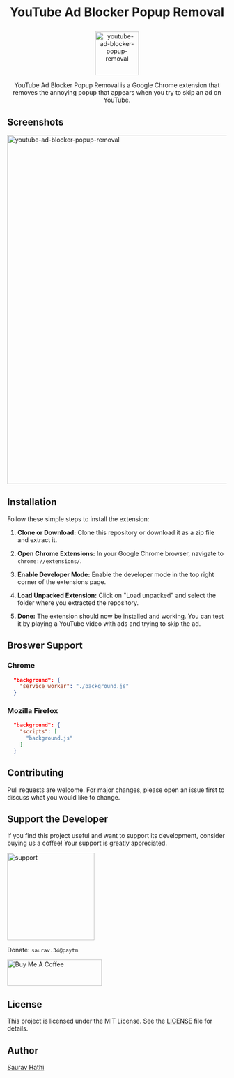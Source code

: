 # <p align="center">YouTube Ad Blocker Popup Removal</p>

<p align="center"><img width="100" src="https://github.com/sauravhathi/youtube-ad-blocker-popup-removal/blob/master/images/icon128.png" alt="youtube-ad-blocker-popup-removal"></p>

<p align="center">YouTube Ad Blocker Popup Removal is a Google Chrome extension that removes the annoying popup that appears when you try to skip an ad on YouTube.</p>

## Screenshots

<img width="800" src="https://github.com/sauravhathi/youtube-ad-blocker-popup-removal/blob/master/youtube-ad-blocker-popup-removal.gif" alt="youtube-ad-blocker-popup-removal"/>

## Installation

Follow these simple steps to install the extension:

1. **Clone or Download:** Clone this repository or download it as a zip file and extract it.

2. **Open Chrome Extensions:** In your Google Chrome browser, navigate to `chrome://extensions/`.

3. **Enable Developer Mode:** Enable the developer mode in the top right corner of the extensions page.

4. **Load Unpacked Extension:** Click on "Load unpacked" and select the folder where you extracted the repository.

5. **Done:** The extension should now be installed and working. You can test it by playing a YouTube video with ads and trying to skip the ad.

## Broswer Support

### Chrome

```json
  "background": {
    "service_worker": "./background.js"
  }
```

### Mozilla Firefox

```json
  "background": {
    "scripts": [
      "background.js"
    ]
  }
```

## Contributing

Pull requests are welcome. For major changes, please open an issue first to discuss what you would like to change.

## Support the Developer

If you find this project useful and want to support its development, consider buying us a coffee! Your support is greatly appreciated.

<img src="https://github.com/sauravhathi/otp-service/assets/61316762/021a6988-e823-4490-b8f2-ca6a0517ecc5" alt="support" style="width: 200px">

Donate: `saurav.34@paytm`

<a href="https://www.buymeacoffee.com/sauravhathi" target="_blank"><img src="https://cdn.buymeacoffee.com/buttons/v2/arial-yellow.png" alt="Buy Me A Coffee" style="height: 60px !important;width: 217px !important;" ></a>

## License

This project is licensed under the MIT License. See the [LICENSE](https://github.com/sauravhathi/youtube-ad-blocker-popup-removal/blob/master/LICENSE) file for details.

## Author

[Saurav Hathi](https://github.com/sauravhathi)
